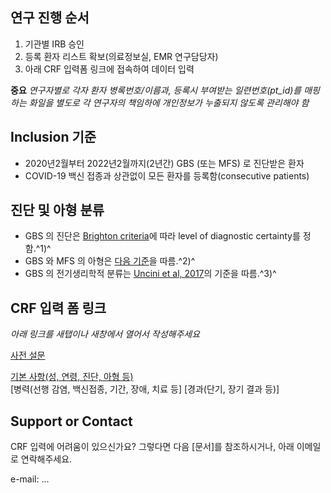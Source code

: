 ## 연구 진행 순서 
1. 기관별 IRB 승인 
2. 등록 환자 리스트 확보(의료정보실, EMR 연구담당자)  
3. 아래 CRF 입력폼 링크에 접속하여 데이터 입력    

**중요** 
*연구자별로 각자 환자 병록번호/이름과, 등록시 부여받는 일련번호(pt_id)를 매핑하는 화일을 별도로 각 연구자의 책임하에 개인정보가 누출되지 않도록 관리해야 함*  

## Inclusion 기준 
- 2020년2월부터 2022년2월까지(2년간) GBS (또는 MFS) 로 진단받은 환자  
- COVID-19 백신 접종과 상관없이 모든 환자를 등록함(consecutive patients) 

## 진단 및 아형 분류  
- GBS 의 진단은 [Brighton criteria](md/brighton_criteria)에 따라 level of diagnostic certainty를 정함.^1)^ 
- GBS 와 MFS 의 아형은 [다음 기준](md/subtype_class)을 따름.^2)^  
- GBS 의 전기생리학적 분류는 [Uncini et al, 2017](md/edx_class)의 기준을 따름.^3)^ 

## CRF 입력 폼 링크   

*아래 링크를 새탭이나 새창에서 열어서 작성해주세요*  

[사전 설문](https://airtable.com/shrtlbJf9S5drOfHt) 

[기본 사항(성, 연령, 진단, 아형 등)](https://airtable.com/shrlrkom07zUcJrzi)  
[병력(선행 감염, 백신접종, 기간, 장애, 치료 등] 
[경과(단기, 장기 결과 등)] 

## Support or Contact

CRF 입력에 어려움이 있으신가요? 그렇다면 다음 [문서]를 참조하시거나, 아래 이메일로 연락해주세요. 

e-mail: ... 

